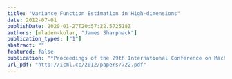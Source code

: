 ```yaml
---
title: "Variance Function Estimation in High-dimensions"
date: 2012-07-01
publishDate: 2020-01-27T20:57:22.572518Z
authors: [mladen-kolar, "James Sharpnack"]
publication_types: ["1"]
abstract: ""
featured: false
publication: "*Proceedings of the 29th International Conference on Machine Learning*"
url_pdf: "http://icml.cc/2012/papers/722.pdf"
---
```

